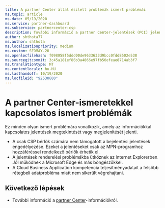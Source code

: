 ```yaml
---
title: A partner Center által észlelt problémák ismert problémái
ms.topic: article
ms.date: 05/19/2020
ms.service: partner-dashboard
ms.subservice: partnercenter-csp
description: További információ a partner Center-jelentések (PCI) jelentéseivel kapcsolatos ismert problémákról. Az információk tartalmazhatnak ismert megjelenítési problémákat vagy jelentési korlátozásokat.
author: shthota77
ms.author: shthota
ms.localizationpriority: medium
ms.custom: SEOMAY.20
ms.openlocfilehash: f098058f5ddd00de9633633d9bcc0fdd8502e538
ms.sourcegitcommit: 3c45a181ef86b3a4866e97fb50efeae8714ab3f7
ms.translationtype: MT
ms.contentlocale: hu-HU
ms.lasthandoff: 10/19/2020
ms.locfileid: "92530600"
---
```

# <a name="known-issues-with-partner-center-insights"></a>A partner Center-ismeretekkel kapcsolatos ismert problémák

Ez minden olyan ismert problémára vonatkozik, amely az információkkal kapcsolatos jelentések megtekintését vagy megjelenítését jelenti.

- A csak CSP bérlők számára nem támogatott a bejelentési jelentések engedélyezése. Ezeket a jelentéseket csak az MPN-programhoz hozzáféréssel rendelkező bérlők érhetik el.
- A jelentések renderelési problémákba ütköznek az Internet Explorerben. Jól működnek a Microsoft Edge és más böngészőkkel.
- A Cloud Business Application kompetencia teljesítményadatait a felsőbb rétegbeli adatprobléma miatt nem sikerült végrehajtani.

## <a name="next-steps"></a>Következő lépések

- További információ a [partner Center](partner-center-insights.md)-információkról.
